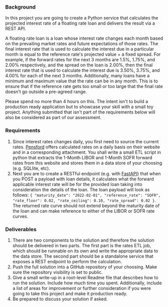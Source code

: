 ### Background
In this project you are going to create a Python service that calculates the projected interest rate of a floating rate loan and delivers the result via a REST API.

A floating rate loan is a loan whose interest rate changes each month based on the prevailing market rates and future expectations of those rates.  The final interest rate that is used to calculate the interest due in a particular month is equal to the reference rate's projected value + a fixed spread.  For example, if the forward rates for the next 3 months are 1.5%, 1.75%, and 2.00% respectively, and the spread on the loan is 2.00%, then the final interest rate that is used to calculate the interest due is 3.50%, 3.75%, and 4.00% for each of the next 3 months.  Additionally, many loans have a minimum and maximum value that the rate can be in any month.  This is to ensure that if the reference rate gets too small or too large that the final rate doesn't go outside a pre-agreed range.

Please spend no more than 4 hours on this.  The intent isn't to build a production ready application but to showcase your skill with a small toy project.  Anything submitted that isn't part of the requirements below will also be considered as part of our assessment.


### Requirements
1. Since interest rates changes daily, you first need to source the current rates.  [Pensford](https://www.pensford.com/resources/forward-curve) offers calculated rates on a daily basis on their website and in a corresponding attachment.  You shall write a small ETL script in python that extracts the 1-Month LIBOR and 1-Month SOFR forward rates from this website and stores them in a data store of your choosing (e.g. SQLlite, etc).
2. Next you are to create a RESTful endpoint (e.g. with [FastAPI](https://fastapi.tiangolo.com/)) that when you POST a payload with loan details, it calculates what the forward applicable interest rate will be for the provided loan taking into consideration the details of the loan.  The loan payload will look as follows:
`{
"maturity_date": "2022-02-01",
"reference_rate": "SOFR",
"rate_floor": 0.02,
"rate_ceiling": 0.10,
"rate_spread": 0.02
}`.  The returned rate curve should not extend beyond the maturity date of the loan and can make reference to either of the LIBOR or SOFR rate curves.

### Deliverables
1. There are two components to the solution and therefore the solution should be delivered in two parts.  The first part is the rates ETL job, which should be runnable on its own and write the appropriate data to the data store.  The second part should be a standalone service that exposes a REST endpoint to perform the calculation.
2. Push the full solution into a GitHub repository of your choosing.  Make sure the repository visibility is set to public.
3. Give a small write-up in a root-level Readme file that describes how to run the solution. Include how much time you spent.  Additionally, include a list of areas for improvement or further consideration if you were going to take this project and make it production ready.
4. Be prepared to discuss your solution if asked.